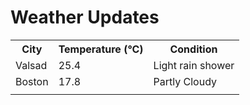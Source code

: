 # Weather Updates

<!-- WEATHER-UPDATE-START -->
<table><tr><th>City</th><th>Temperature (°C)</th><th>Condition</th></tr><tr><td>Valsad</td><td>25.4</td><td>Light rain shower</td></tr><tr><td>Boston</td><td>17.8</td><td>Partly Cloudy</td></tr><tr><td></td><td></td><td></td></tr></table>
<!-- WEATHER-UPDATE-END -->
